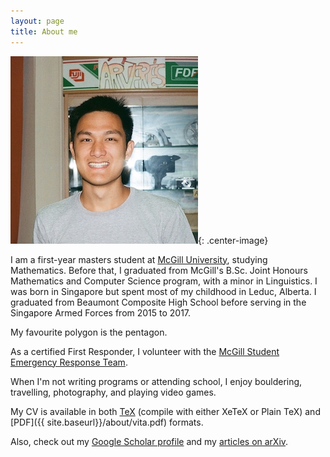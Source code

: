 ```yaml
---
layout: page
title: About me
---
```


![me](profile.jpeg){: .center-image}

I am a first-year masters student at
[McGill University](https://www.mcgill.ca), studying Mathematics.
Before that, I graduated from McGill's B.Sc. Joint Honours Mathematics and Computer Science program,
with a minor in Linguistics.
I was born in Singapore but spent most of my childhood in Leduc, Alberta. I graduated from Beaumont Composite High School before serving in the Singapore Armed Forces from 2015 to 2017.

My favourite polygon is the pentagon.

As a certified First Responder, I volunteer with the [McGill Student Emergency Response Team](http://www.msert.ca).

When I'm not writing programs or attending school, I enjoy bouldering, travelling, photography, and playing video games.

My CV is available in both
[TeX](https://raw.githubusercontent.com/marcelgoh/marcelgoh.github.io/master/about/vita.tex) (compile with either
XeTeX or Plain TeX)
and [PDF]({{ site.baseurl}}/about/vita.pdf) formats.

Also, check out my [Google Scholar profile](https://scholar.google.ca/citations?user=Fa8bQiEAAAAJ)
and my [articles on arXiv](https://arxiv.org/a/goh_m_2.html).
